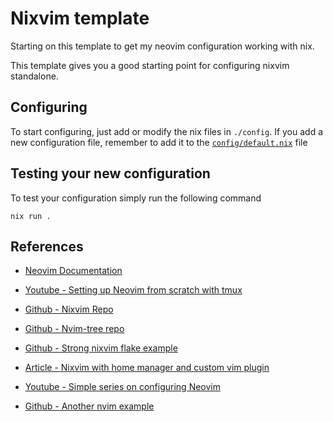 # Nixvim template

Starting on this template to get my neovim configuration working with nix.

This template gives you a good starting point for configuring nixvim standalone.

## Configuring

To start configuring, just add or modify the nix files in `./config`.
If you add a new configuration file, remember to add it to the
[`config/default.nix`](./config/default.nix) file

## Testing your new configuration

To test your configuration simply run the following command

```
nix run .
```


## References

* [Neovim Documentation](https://neovim.io/doc/user/builtin.html)

* [Youtube - Setting up Neovim from scratch with tmux](https://www.youtube.com/watch?v=ZjMzBd1Dqz8)
* [Github - Nixvim Repo](https://github.com/nix-community/nixvim/blob/main/plugins/filetrees/nvim-tree.nix)
* [Github - Nvim-tree repo](https://github.com/nvim-tree/nvim-tree.lua/blob/master/doc/nvim-tree-lua.txt)
* [Github - Strong nixvim flake example](https://github.com/pete3n/nixvim-flake)
* [Article - Nixvim with home manager and custom vim plugin](https://valentinpratz.de/posts/2024-02-12-nixvim-home-manager/)
* [Youtube - Simple series on configuring Neovim](https://www.youtube.com/watch?v=zHTeCSVAFNY)
* [Github - Another nvim example](https://github.com/elythh/nixvim)

